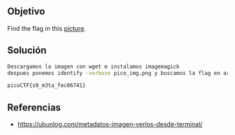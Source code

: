 ## Objetivo
Find the flag in this [picture](https://jupiter.challenges.picoctf.org/static/00efdf2961da1e21470ffc0d496c3cc2/pico_img.png).
## Solución
```bash
Descargamos la imagen con wget e instalamos imagemagick
despues ponemos identify -verbose pico_img.png y buscamos la flag en artist:

picoCTF{s0_m3ta_fec06741}
```
## Referencias
* https://ubunlog.com/metadatos-imagen-verlos-desde-terminal/